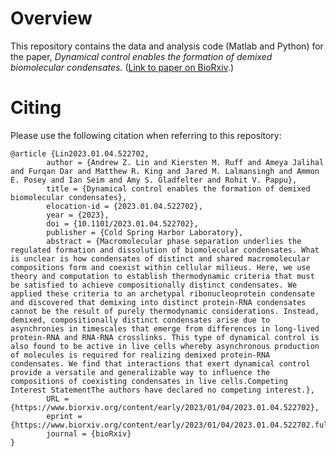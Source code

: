 # Overview

This repository contains the data and analysis code (Matlab and Python) for the paper, *Dynamical control enables the formation of demixed biomolecular condensates.* ([Link to paper on BioRxiv](https://www.biorxiv.org/content/10.1101/2023.01.04.522702v1).)

# Citing

Please use the following citation when referring to this repository:

```
@article {Lin2023.01.04.522702,
        author = {Andrew Z. Lin and Kiersten M. Ruff and Ameya Jalihal and Furqan Dar and Matthew R. King and Jared M. Lalmansingh and Ammon E. Posey and Ian Seim and Amy S. Gladfelter and Rohit V. Pappu},
        title = {Dynamical control enables the formation of demixed biomolecular condensates},
        elocation-id = {2023.01.04.522702},
        year = {2023},
        doi = {10.1101/2023.01.04.522702},
        publisher = {Cold Spring Harbor Laboratory},
        abstract = {Macromolecular phase separation underlies the regulated formation and dissolution of biomolecular condensates. What is unclear is how condensates of distinct and shared macromolecular compositions form and coexist within cellular milieus. Here, we use theory and computation to establish thermodynamic criteria that must be satisfied to achieve compositionally distinct condensates. We applied these criteria to an archetypal ribonucleoprotein condensate and discovered that demixing into distinct protein-RNA condensates cannot be the result of purely thermodynamic considerations. Instead, demixed, compositionally distinct condensates arise due to asynchronies in timescales that emerge from differences in long-lived protein-RNA and RNA-RNA crosslinks. This type of dynamical control is also found to be active in live cells whereby asynchronous production of molecules is required for realizing demixed protein-RNA condensates. We find that interactions that exert dynamical control provide a versatile and generalizable way to influence the compositions of coexisting condensates in live cells.Competing Interest StatementThe authors have declared no competing interest.},
        URL = {https://www.biorxiv.org/content/early/2023/01/04/2023.01.04.522702},
        eprint = {https://www.biorxiv.org/content/early/2023/01/04/2023.01.04.522702.full.pdf},
        journal = {bioRxiv}
}
```
